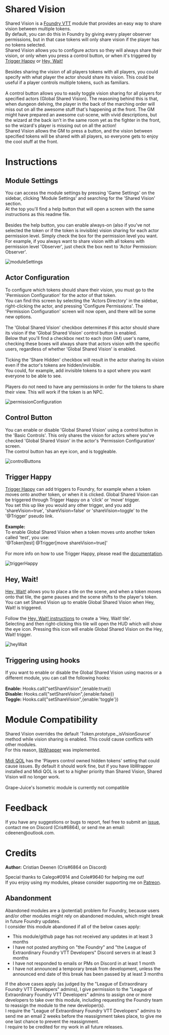 <h1>Shared Vision</h1>
Shared Vision is a <a href="https://foundryvtt.com/">Foundry VTT</a> module that provides an easy way to share vision between multiple tokens.<br>
By default, you can do this in Foundry by giving every player observer permissions, but in that case tokens will only share vision if the player has no tokens selected.<br>
Shared Vision allows you to configure actors so they will always share their vision, or only when you press a control button, or when it's triggered by <a href="https://foundryvtt.com/packages/trigger-happy/">Trigger Happy</a> or <a href="https://foundryvtt.com/packages/hey-wait/">Hey, Wait!</a><br>
<br>
Besides sharing the vision of all players tokens with all players, you could specify with what player the actor should share its vision. This could be useful if a player controls multiple tokens, such as familiars.<br>
<br>
A control button allows you to easily toggle vision sharing for all players for specified actors (Global Shared Vision). The reasoning behind this is that, when dungeon delving, the player in the back of the marching order will miss out on all the awesome stuff that's happening at the front. The GM might have prepared an awesome cut-scene, with vivid descriptions, but the wizard at the back isn't in the same room yet as the fighter in the front, so the wizard's player is missing out on all the action!<br>
Shared Vision allows the GM to press a button, and the vision between specified tokens will be shared with all players, so everyone gets to enjoy the cool stuff at the front.<br>

<h1>Instructions</h1>

<h2>Module Settings</h2>
You can access the module settings by pressing 'Game Settings' on the sidebar, clicking 'Module Settings' and searching for the 'Shared Vision' section.<br>
At the top you'll find a help button that will open a screen with the same instructions as this readme file.<br>
<br>
Besides the help button, you can enable always-on (also if you've not selected the token or if the token is invisible) vision sharing for each actor permission level. 
Simply check the box for the permission level you want.<br>
For example, if you always want to share vision with all tokens with permission level 'Observer', just check the box next to 'Actor Permission: Observer'.

![moduleSettings](https://github.com/CDeenen/SharedVision/blob/master/img/examples/ModuleSettings.png)

<h2>Actor Configuration</h2>
To configure which tokens should share their vision, you must go to the 'Permission Configuration' for the actor of that token.<br>
You can find this screen by selecting the 'Actors Directory' in the sidebar, right-clicking the actor, and pressing 'Configure Permissions'.
The 'Permission Configuration' screen will now open, and there will be some new options.<br>
<br>
The 'Global Shared Vision' checkbox determines if this actor should share its vision if the 'Global Shared Vision' control button is enabled.<br>
Below that you'll find a checkbox next to each (non GM) user's name, checking these boxes will always share that actors vision with the specific users, 
regardless of whether 'Global Shared Vision' is enabled.<br>
<br>
Ticking the 'Share Hidden' checkbox will result in the actor sharing its vision even if the actor's tokens are hidden/invisible.<br>
You could, for example, add invisible tokens to a spot where you want everyone to be able to see.<br>
<br>
Players do not need to have any permissions in order for the tokens to share their view. This will work if the token is an NPC.<br>

![permissionConfiguration](https://github.com/CDeenen/SharedVision/blob/master/img/examples/PermissionConfiguration.png)

<h2>Control Button</h2>
You can enable or disable 'Global Shared Vision' using a control button in the 'Basic Controls'. This only shares the vision for actors where you've checked 'Global Shared Vision' in the actor's 'Permission Configuration' screen.<br>
The control button has an eye icon, and is toggleable.
        
![controlButtons](https://github.com/CDeenen/SharedVision/blob/master/img/examples/ControlButtons.png)

<h2>Trigger Happy</h2>
<a href="https://foundryvtt.com/packages/trigger-happy/">Trigger Happy</a> can add triggers to Foundry, for example when a token moves onto another token, or when it is clicked.
Global Shared Vision can be triggered through Trigger Happy on a 'click' or 'move' trigger.<br>
You set this up like you would any other trigger, and you add 'shareVision=true', 'shareVision=false' or 'shareVision=toggle' to the '@Trigger' pseudo link.<br>
<br>
<b>Example:</b><br>
To enable Global Shared Vision when a token moves unto another token called 'test', you use:<br>
'@Token[test] @Trigger[move shareVision=true]'<br>
<br>
For more info on how to use Trigger Happy, please read the <a href="https://github.com/League-of-Foundry-Developers/fvtt-module-trigger-happy/blob/master/README.md">documentation</a>.
        
![triggerHappy](https://github.com/CDeenen/SharedVision/blob/master/img/examples/TriggerHappy.png)

<h2>Hey, Wait!</h2>
<a href="https://foundryvtt.com/packages/hey-wait/">Hey, Wait!</a> allows you to place a tile on the scene, and when a token moves onto that tile, the game pauses and the scene shifts to the player's token.<br>
You can set Shared Vision up to enable Global Shared Vision when Hey, Wait! is triggered.<br>
<br>
Follow the <a href="https://github.com/1000nettles/hey-wait/blob/main/README.md">Hey, Wait! instructions</a> to create a 'Hey, Wait! tile'.<br>
Selecting and then right-clicking this tile will open the HUD which will show the eye icon. Pressing this icon will enable Global Shared Vision on the Hey, Wait! trigger.

![heyWait](https://github.com/CDeenen/SharedVision/blob/master/img/examples/HeyWait.png)

<h2>Triggering using hooks</h2>
If you want to enable or disable the Global Shared Vision using macros or a different module, you can call the following hooks:<br>
<br>
<b>Enable:</b> Hooks.call("setShareVision",{enable:true})<br>
<b>Disable:</b> Hooks.call("setShareVision",{enable:false})<br>
<b>Toggle:</b> Hooks.call("setShareVision",{enable:'toggle'})<br>

<h1>Module Compatibility</h1>
Shared Vision overrides the default 'Token.prototype._isVisionSource' method while vision sharing is enabled. This could cause conflicts with other modules.<br>
For this reason, <a href="https://foundryvtt.com/packages/lib-wrapper/">libWrapper</a> was implemented.<br>
<br>
<a href="https://foundryvtt.com/packages/midi-qol/">Midi QOL</a> has the 'Players control owned hidden tokens' setting that could cause issues. By default it should work fine, but if you have libWrapper installed and Midi QOL is set to a higher priority than Shared Vision, Shared Vision will no longer work.<br>
<br>
Grape-Juice's Isometric module is currently not compatible

<h1>Feedback</h1>
If you have any suggestions or bugs to report, feel free to submit an <a href="https://github.com/CDeenen/SharedVision/issues">issue</a>, contact me on Discord (Cris#6864), or send me an email: cdeenen@outlook.com.

<h1>Credits</h1>
<b>Author:</b> Cristian Deenen (Cris#6864 on Discord)<br>

Special thanks to Calego#0914 and Cole#9640 for helping me out!
<br>
If you enjoy using my modules, please consider supporting me on <a href="https://www.patreon.com/materialfoundry">Patreon</a>.

## Abandonment
Abandoned modules are a (potential) problem for Foundry, because users and/or other modules might rely on abandoned modules, which might break in future Foundry updates.<br>
I consider this module abandoned if all of the below cases apply:
<ul>
  <li>This module/github page has not received any updates in at least 3 months</li>
  <li>I have not posted anything on "the Foundry" and "the League of Extraordinary Foundry VTT Developers" Discord servers in at least 3 months</li>
  <li>I have not responded to emails or PMs on Discord in at least 1 month</li>
  <li>I have not announced a temporary break from development, unless the announced end date of this break has been passed by at least 3 months</li>
</ul>
If the above cases apply (as judged by the "League of Extraordinary Foundry VTT Developers" admins), I give permission to the "League of Extraordinary Foundry VTT Developers" admins to assign one or more developers to take over this module, including requesting the Foundry team to reassign the module to the new developer(s).<br>
I require the "League of Extraordinary Foundry VTT Developers" admins to send me an email 2 weeks before the reassignment takes place, to give me one last chance to prevent the reassignment.<br>
I require to be credited for my work in all future releases.
